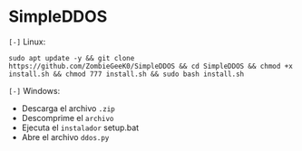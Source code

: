 # SimpleDDOS

`[-]` Linux:

    sudo apt update -y && git clone https://github.com/ZombieGeeK0/SimpleDDOS && cd SimpleDDOS && chmod +x install.sh && chmod 777 install.sh && sudo bash install.sh
`[-]` Windows:

- Descarga el archivo `.zip`
- Descomprime el `archivo`
- Ejecuta el `instalador` setup.bat
- Abre el archivo `ddos.py`
